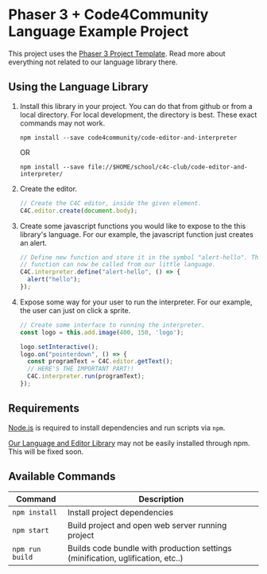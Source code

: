 # Phaser 3 + Code4Community Language Example Project

This project uses the [Phaser 3 Project Template](https://github.com/photonstorm/phaser3-project-template). Read more about everything not related to our language library there.

## Using the Language Library

1.  Install this library in your project. You can do that from github or from a local directory. For local development, the directory is best. These exact commands may not work.

        npm install --save code4community/code-editor-and-interpreter
        
    OR
    
        npm install --save file://$HOME/school/c4c-club/code-editor-and-interpreter/

2.  Create the editor.

    ```javascript
    // Create the C4C editor, inside the given element.
    C4C.editor.create(document.body);
    ```
    
3.  Create some javascript functions you would like to expose to the this library's language. For our example, the javascript function just creates an alert.

    ```javascript
    // Define new function and store it in the symbol "alert-hello". This
    // function can now be called from our little language.
    C4C.interpreter.define("alert-hello", () => {
      alert("hello");
    });
    ```

4.  Expose some way for your user to run the interpreter. For our example, the user can just on click a sprite.

    ```javascript
    // Create some interface to running the interpreter.
    const logo = this.add.image(400, 150, 'logo');

    logo.setInteractive();
    logo.on("pointerdown", () => {
      const programText = C4C.editor.getText();
      // HERE'S THE IMPORTANT PART!!
      C4C.interpreter.run(programText);
    });
    ```

## Requirements

[Node.js](https://nodejs.org) is required to install dependencies and run scripts via `npm`.

[Our Language and Editor Library](https://github.com/Code4Community/code-editor-and-interpreter) may not be easily installed through npm. This will be fixed soon.

## Available Commands

| Command         | Description                                                                     |
|-----------------|---------------------------------------------------------------------------------|
| `npm install`   | Install project dependencies                                                    |
| `npm start`     | Build project and open web server running project                               |
| `npm run build` | Builds code bundle with production settings (minification, uglification, etc..) |

